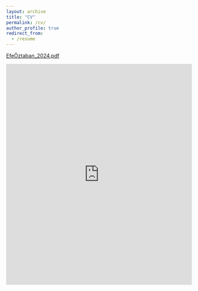 ```yaml
---
layout: archive
title: "CV"
permalink: /cv/
author_profile: true
redirect_from:
  - /resume
---
```


[EfeÖztaban_2024.pdf](https://github.com/user-attachments/files/17579105/efeoztaban_CV.pdf)

<iframe src="https://drive.google.com/file/d/1fKs13Z7SoQKI-0ESOgtE4O65KzESoXHw/preview" style="width:100%; height:600px;" frameborder="0" allowfullscreen></iframe>

